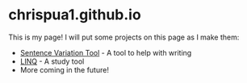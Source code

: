# chrispua1.github.io
This is my page! I will put some projects on this page as I make them:
* [Sentence Variation Tool](https://chrispua1.github.io/sentence-variation-tool) - A tool to help with writing
* [LINQ](https://chrispua1.github.io/LINQ) - A study tool
* More coming in the future!
